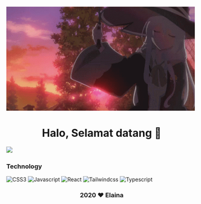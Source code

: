   ![align="center"](https://github.com/fadilkun45/fadilkun45/blob/main/elaina.gif)

   <h1 align="center"> Halo, Selamat datang 👋 </h1>

<!--    <p> Hari Hari Ngoding Brutal </p>
 -->
  <img src="https://github-readme-stats.vercel.app/api?username=fadilkun45&show_icons=true&include_all_commits=true&theme=monokai"  />
  
<!--   ![Profile views]([https://komarev.com/ghpvc/?username=fadilkun45&color=brightgreen]) -->
   

### Technology

![CSS3](https://img.shields.io/badge/-CSS-254bdd?style=flat-square&logo=css3&logoColor=white)
![Javascript](https://img.shields.io/badge/-Javascript-efd81d?style=flat-square&logo=Javascript&logoColor=black)
![React](https://img.shields.io/badge/-React-61dafb?style=flat-square&logo=React&logoColor=white)
![Tailwindcss](https://img.shields.io/badge/-Tailwindcss-3490dc?style=flat-square&logo=tailwindcss&logoColor=white)
![Typescript](https://img.shields.io/badge/-Typescript-3490dc?style=flat-square&logo=Typescript&logoColor=white)






   <h3 align="center"> 2020 ❤️ Elaina</h3>
<!-- <img align="center" src="https://activity-graph.herokuapp.com/graph?username=fadilkun45&theme=react-dark" /> -->

<!-- ![221177248_130420295928381_8606281469592495961_n](https://user-images.githubusercontent.com/59074036/133109621-20746302-13a0-4f44-868d-9061f06d4607.jpg) -->

<!--
**fadilkun45/fadilkun45** is a ✨ _special_ ✨ repository because its `README.md` (this file) appears on your GitHub profile.

Here are some ideas to get you started:

- 🔭 I’m currently working on ...
- 🌱 I’m currently learning ...
- 👯 I’m looking to collaborate on ...
- 🤔 I’m looking for help with ...
- 💬 Ask me about ...
- 📫 How to reach me: ...
- 😄 Pronouns: ...
- ⚡ Fun fact: ...
-->
